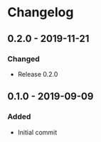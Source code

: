 # Changelog

## 0.2.0 - 2019-11-21
### Changed
- Release 0.2.0

## 0.1.0 - 2019-09-09
### Added
- Initial commit